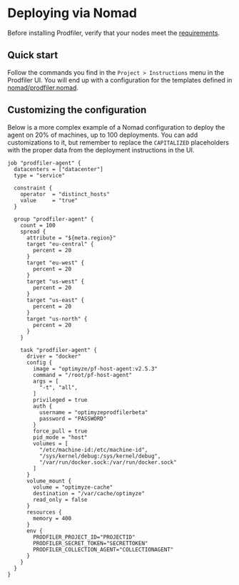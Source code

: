 # Deploying via Nomad

Before installing Prodfiler, verify that your nodes meet the [requirements](README.md#supported-platforms).

## Quick start

Follow the commands you find in the `Project > Instructions` menu in the Prodfiler UI.
You will end up with a configuration for the templates defined in [nomad/prodfiler.nomad](scripts/nomad/prodfiler.nomad). 

## Customizing the configuration

Below is a more complex example of a Nomad configuration to deploy the agent on 20% of machines, 
up to 100 deployments.
You can add customizations to it, but remember to replace the `CAPITALIZED` placeholders with the proper data from the 
deployment instructions in the UI.


```
job "prodfiler-agent" {
  datacenters = ["datacenter"]
  type = "service"

  constraint {
    operator  = "distinct_hosts"
    value     = "true"
  }

  group "prodfiler-agent" {
    count = 100
    spread {
      attribute = "${meta.region}"
      target "eu-central" {
        percent = 20
      }
      target "eu-west" {
        percent = 20
      }
      target "us-west" {
        percent = 20
      }
      target "us-east" {
        percent = 20
      }
      target "us-north" {
        percent = 20
      }
    }
    
    task "prodfiler-agent" {
      driver = "docker"
      config {
        image = "optimyze/pf-host-agent:v2.5.3"
        command = "/root/pf-host-agent"
        args = [
          "-t", "all",
        ]
        privileged = true
        auth {
          username = "optimyzeprodfilerbeta"
          password = "PASSWORD"
        }
        force_pull = true
        pid_mode = "host"
        volumes = [
          "/etc/machine-id:/etc/machine-id",
          "/sys/kernel/debug:/sys/kernel/debug",
          "/var/run/docker.sock:/var/run/docker.sock"
        ]
      }
      volume_mount {
        volume = "optimyze-cache"
        destination = "/var/cache/optimyze"
        read_only = false
      }
      resources {
        memory = 400
      }
      env {
        PRODFILER_PROJECT_ID="PROJECTID"
        PRODFILER_SECRET_TOKEN="SECRETTOKEN"
        PRODFILER_COLLECTION_AGENT="COLLECTIONAGENT"
      }
    }
  }
}
```
